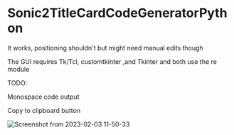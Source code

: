 # Sonic2TitleCardCodeGeneratorPython
 It works, positioning shouldn't but might need manual edits though

The GUI requires Tk/Tcl, customtkinter ,and Tkinter and both use the re module

TODO:

Monospace code output

Copy to clipboard button

![Screenshot from 2023-02-03 11-50-33](https://user-images.githubusercontent.com/94720060/216683529-3ea22133-5e7f-4976-b8fe-af95ae862078.png)
